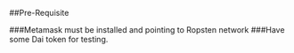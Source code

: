 ##Pre-Requisite

###Metamask must be installed and pointing to Ropsten network
###Have some Dai token for testing.
